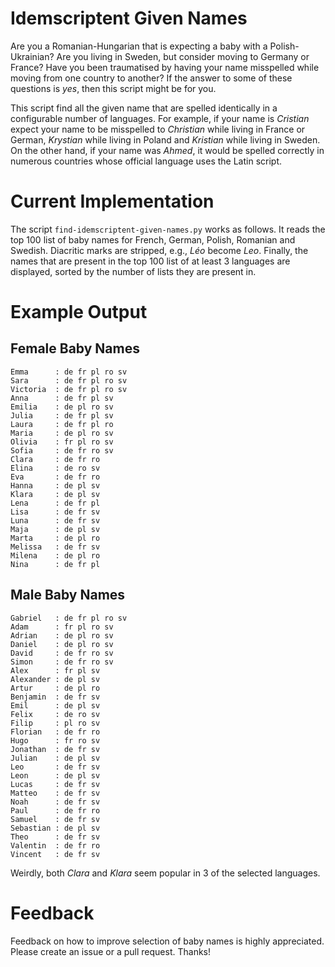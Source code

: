 Idemscriptent Given Names
=========================
Are you a Romanian-Hungarian that is expecting a baby with a Polish-Ukrainian? Are you living in Sweden, but consider moving to Germany or France? Have you been traumatised by having your name misspelled while moving from one country to another? If the answer to some of these questions is _yes_, then this script might be for you.

This script find all the given name that are spelled identically in a configurable number of languages. For example, if your name is _Cristian_ expect your name to be misspelled to _Christian_ while living in France or German, _Krystian_ while living in Poland and _Kristian_ while living in Sweden. On the other hand, if your name was _Ahmed_, it would be spelled correctly in numerous countries whose official language uses the Latin script.

Current Implementation
======================
The script `find-idemscriptent-given-names.py` works as follows. It reads the top 100 list of baby names for French, German, Polish, Romanian and Swedish. Diacritic marks are stripped, e.g., _Léo_ become _Leo_. Finally, the names that are present in the top 100 list of at least 3 languages are displayed, sorted by the number of lists they are present in.

Example Output
==============

Female Baby Names
-----------------
    Emma      : de fr pl ro sv
    Sara      : de fr pl ro sv
    Victoria  : de fr pl ro sv
    Anna      : de fr pl sv
    Emilia    : de pl ro sv
    Julia     : de fr pl sv
    Laura     : de fr pl ro
    Maria     : de pl ro sv
    Olivia    : fr pl ro sv
    Sofia     : de fr ro sv
    Clara     : de fr ro
    Elina     : de ro sv
    Eva       : de fr ro
    Hanna     : de pl sv
    Klara     : de pl sv
    Lena      : de fr pl
    Lisa      : de fr sv
    Luna      : de fr sv
    Maja      : de pl sv
    Marta     : de pl ro
    Melissa   : de fr sv
    Milena    : de pl ro
    Nina      : de fr pl

Male Baby Names
---------------
    Gabriel   : de fr pl ro sv
    Adam      : fr pl ro sv
    Adrian    : de pl ro sv
    Daniel    : de pl ro sv
    David     : de fr ro sv
    Simon     : de fr ro sv
    Alex      : fr pl sv
    Alexander : de pl sv
    Artur     : de pl ro
    Benjamin  : de fr sv
    Emil      : de pl sv
    Felix     : de ro sv
    Filip     : pl ro sv
    Florian   : de fr ro
    Hugo      : fr ro sv
    Jonathan  : de fr sv
    Julian    : de pl sv
    Leo       : de fr sv
    Leon      : de pl sv
    Lucas     : de fr sv
    Matteo    : de fr sv
    Noah      : de fr sv
    Paul      : de fr ro
    Samuel    : de fr sv
    Sebastian : de pl sv
    Theo      : de fr sv
    Valentin  : de fr ro
    Vincent   : de fr sv

Weirdly, both _Clara_ and _Klara_ seem popular in 3 of the selected languages.

Feedback
========
Feedback on how to improve selection of baby names is highly appreciated. Please create an issue or a pull request. Thanks!
